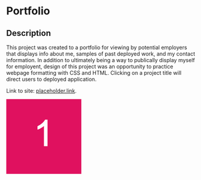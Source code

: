 # Portfolio

## Description

This project was created to a portfolio for viewing by potential employers that displays info about me, samples of past deployed work, and my contact information. In addition to ultimately being a way to publically display myself for employent, design of this project was an opportunity to practice webpage formatting with CSS and HTML.  Clicking on a project title will direct users to deployed application.

Link to site: [placeholder.link](placeholder.link).

![Screenshot of deployed portfolio (placeholder)](assets/images/placeholder1.png)